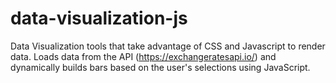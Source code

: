 # data-visualization-js
Data Visualization tools that take advantage of CSS and Javascript to render data. Loads data from the API (https://exchangeratesapi.io/) and dynamically builds bars based on the user's selections using JavaScript.

